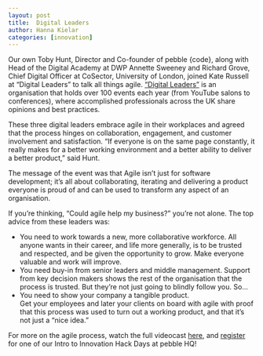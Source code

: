 ```yaml
---
layout: post
title:  Digital Leaders
author: Hanna Kielar
categories: [innovation]
---
```


Our own Toby Hunt, Director and Co-founder of pebble {code}, along with Head of the Digital Academy at DWP Annette Sweeney and Richard Grove, Chief Digital Officer at CoSector, University of London, joined Kate Russell at “Digital Leaders” to talk all things agile. [“Digital Leaders”][1] is an organisation that holds over 100 events each year (from YouTube salons to conferences), where accomplished professionals across the UK share opinions and best practices. 

These three digital leaders embrace agile in their workplaces and agreed that the process hinges on collaboration, engagement, and customer involvement and satisfaction. “If everyone is on the same page constantly, it really makes for a better working environment and a better ability to deliver a better product,” said Hunt. 

The message of the event was that Agile isn’t just for software development; it’s all about collaborating, iterating and delivering a product everyone is proud of and can be used to transform any aspect of an organisation. 

If you’re thinking, “Could agile help my business?” you’re not alone. The top advice from these leaders was:

* You need to work towards a new, more collaborative workforce. 
	All anyone wants in their career, and life more generally, is to be trusted and respected, and be given the opportunity to grow. Make everyone valuable and work will improve.
* You need buy-in from senior leaders and middle management.
	Support from key decision makers shows the rest of the organisation that the process is trusted. But they’re not just going to blindly follow you. So...
* You need to show your company a tangible product. 	
		Get your employees and later your clients on board with agile with proof that this process was used to turn out a working product, and that it’s not just a “nice idea.”


For more on the agile process, watch the full videocast [here][2], and [register][3] for one of our Intro to Innovation Hack Days at pebble HQ!

[1]: https://www.google.com/url?q=http://digileaders.com&sa=D&ust=1467645514774000&usg=AFQjCNGEa669MQO0ZjOxfJogb2ZyAACKCQ
[2]: https://www.youtube.com/watch?v=kKnpLIBebcg&list=PL-dJIEIRPT5cyo4P2abSPMQtdrD35jsaR
[3]: http://pebblecode.com/events/